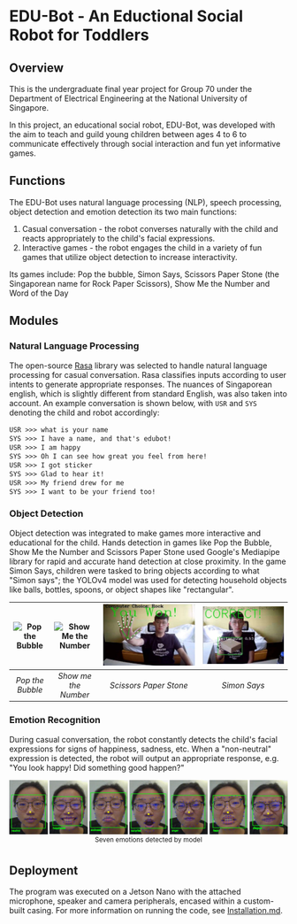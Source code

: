 # EDU-Bot - An Eductional Social Robot for Toddlers

## Overview 
This is the undergraduate final year project for Group 70 under the Department of Electrical Engineering at the National University of Singapore.

In this project, an educational social robot, EDU-Bot, was developed with the aim to teach and guild young children between ages 4 to 6 to communicate effectively through social interaction and fun yet informative games. 

## Functions
The EDU-Bot uses natural language processing (NLP), speech processing, object detection and emotion detection its two main functions:
1. Casual conversation - the robot converses naturally with the child and reacts appropriately to the child's facial expressions.
2. Interactive games - the robot engages the child in a variety of fun games that utilize object detection to increase interactivity.

Its games include: Pop the bubble, Simon Says, Scissors Paper Stone (the Singaporean name for Rock Paper Scissors), Show Me the Number and Word of the Day

## Modules
### Natural Language Processing
The open-source [Rasa](https://github.com/RasaHQ/rasa) library was selected to handle natural language processing for casual conversation. Rasa classifies inputs according to user intents to generate appropriate responses. The nuances of Singaporean english, which is slightly different from standard English, was also taken into account. An example conversation is shown below, with ```USR``` and ```SYS``` denoting the child and robot accordingly:
```
USR >>> what is your name
SYS >>> I have a name, and that's edubot!
USR >>> I am happy
SYS >>> Oh I can see how great you feel from here!
USR >>> I got sticker
SYS >>> Glad to hear it!
USR >>> My friend drew for me
SYS >>> I want to be your friend too!
```

### Object Detection
Object detection was integrated to make games more interactive and educational for the child. Hands detection in games like Pop the Bubble, Show Me the Number and Scissors Paper Stone used Google's Mediapipe library for rapid and accurate hand detection at close proximity. In the game Simon Says, children were tasked to bring objects according to what "Simon says"; the YOLOv4 model was used for detecting household objects like balls, bottles, spoons, or object shapes like "rectangular". 

| ![Pop the Bubble](./images/pop-the-bubble.gif) | ![Show Me the Number](./images/show-me-the-number.gif) | ![Scissors Paper Stone](./images/scissors-paper-stone.jpg) | ![Simon Says](./images/simon-says.jpg) |
|:--:|:--:|:--:|:--:|
| *Pop the Bubble* | *Show me the Number* | *Scissors Paper Stone* | *Simon Says* |

### Emotion Recognition
During casual conversation, the robot constantly detects the child's facial expressions for signs of happiness, sadness, etc. When a "non-neutral" expression is detected, the robot will output an appropriate response, e.g. "You look happy! Did something good happen?"

<p align="center">
  <img src="./images/emotion-recognition.jpg" alt="Emotion Recognition" width="800" />
  <br>
  <sup>Seven emotions detected by model</sup>
</p>

## Deployment
The program was executed on a Jetson Nano with the attached microphone, speaker and camera peripherals, encased within a custom-built casing. For more information on running the code, see [Installation.md](https://github.com/rachung2510/FYP70_SocialRobot/blob/master/Installation.md).

